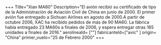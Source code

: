+++
Title="Xian MA60"
Description="El avión recibió su certificado de tipo de la Administración de Aviación Civil de China en junio de 2000. El primer avión fue entregado a Sichuan Airlines en agosto de 2000.A partir de octubre 2006, XAC ha recibido pedidos de más de 90 MA60. La fábrica había entregado 23 MA60s a finales de 2006, y espera entregar otras 165 unidades a finales de 2016."
aerolineaId= [""]
fabricanteId=["avic" ] 
origin= "China"
primer_vuelo="25 de Febrero 2000"
+++
